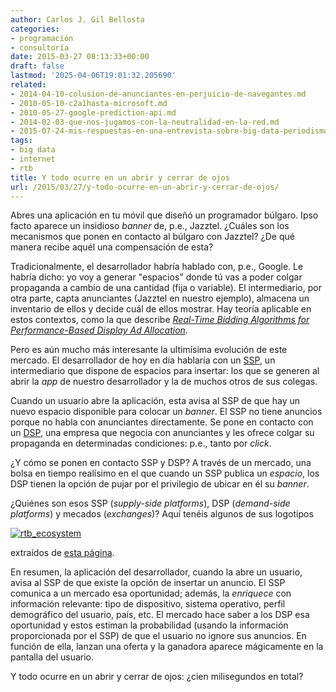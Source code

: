 ```yaml
---
author: Carlos J. Gil Bellosta
categories:
- programación
- consultoría
date: 2015-03-27 08:13:33+00:00
draft: false
lastmod: '2025-04-06T19:01:32.205690'
related:
- 2014-04-10-colusion-de-anunciantes-en-perjuicio-de-navegantes.md
- 2010-05-10-c2a1hasta-microsoft.md
- 2010-05-27-google-prediction-api.md
- 2014-02-03-que-nos-jugamos-con-la-neutralidad-en-la-red.md
- 2015-07-24-mis-respuestas-en-una-entrevista-sobre-big-data-periodismo-de-datos-etc.md
tags:
- big data
- internet
- rtb
title: Y todo ocurre en un abrir y cerrar de ojos
url: /2015/03/27/y-todo-ocurre-en-un-abrir-y-cerrar-de-ojos/
---
```


Abres una aplicación en tu móvil que diseñó un programador búlgaro. Ipso facto aparece un insidioso _banner_ de, p.e., Jazztel. ¿Cuáles son los mecanismos que ponen en contacto al búlgaro con Jazztel? ¿De qué manera recibe aquél una compensación de esta?

Tradicionalmente, el desarrollador habría hablado con, p.e., Google. Le habría dicho: yo voy a generar "espacios" donde tú vas a poder colgar propaganda a cambio de una cantidad (fija o variable). El intermediario, por otra parte, capta anunciantes (Jazztel en nuestro ejemplo), almacena un inventario de ellos y decide cuál de ellos mostrar. Hay teoría aplicable en estos contextos, como la que describe _[Real-Time Bidding Algorithms for Performance-Based Display Ad Allocation](http://research.microsoft.com/en-us/um/people/nikdev/pubs/rtb-perf.pdf)_.

Pero es aún mucho más interesante la ultimísima evolución de este mercado. El desarrollador de hoy en día hablaría con un [SSP](http://en.wikipedia.org/wiki/Supply-side_platform), un intermediario que dispone de espacios para insertar: los que se generen al abrir la _app_ de nuestro desarrollador y la de muchos otros de sus colegas.

Cuando un usuario abre la aplicación, esta avisa al SSP de que hay un nuevo espacio disponible para colocar un _banner_. El SSP no tiene anuncios porque no habla con anunciantes directamente. Se pone en contacto con un [DSP](http://en.wikipedia.org/wiki/Demand-side_platform), una empresa que negocia con anunciantes y les ofrece colgar su propaganda en determinadas condiciones: p.e., tanto por _click_.

¿Y cómo se ponen en contacto SSP y DSP? A través de un mercado, una bolsa en tiempo realísimo en el que cuando un SSP publica un _espacio_, los DSP tienen la opción de pujar por el privilegio de ubicar en él su _banner_.

¿Quiénes son esos SSP (_supply-side platforms_), DSP (_demand-side platforms_) y mecados (_exchanges_)? Aquí tenéis algunos de sus logotipos

[![rtb_ecosystem](/wp-uploads/2015/03/rtb_ecosystem.png#center)
](/wp-uploads/2015/03/rtb_ecosystem.png#center)

extraídos de [esta página](http://www.businessinsider.com.au/mobile-real-time-bidding-ad-ecosystem-2013-5).

En resumen, la aplicación del desarrollador, cuando la abre un usuario, avisa al SSP de que existe la opción de insertar un anuncio. El SSP comunica a un mercado esa oportunidad; además, la _enriquece_ con información relevante: tipo de dispositivo, sistema operativo, perfil demográfico del usuario, país, etc. El mercado hace saber a los DSP esa oportunidad y estos estiman la probabilidad (usando la información proporcionada por el SSP) de que el usuario no ignore sus anuncios. En función de ella, lanzan una oferta y la ganadora aparece mágicamente en la pantalla del usuario.

Y todo ocurre en un abrir y cerrar de ojos: ¿cien milisegundos en total?
